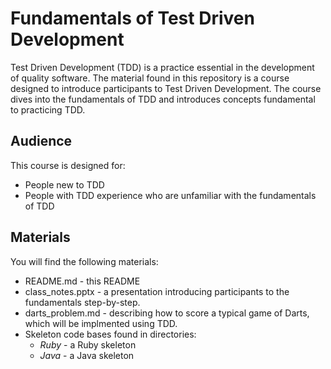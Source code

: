 # Fundamentals of Test Driven Development

Test Driven Development (TDD) is a practice essential in the development of quality software. The material found in this repository is a course designed to introduce participants to Test Driven Development. The course dives into the fundamentals of TDD and introduces concepts fundamental to practicing TDD.

## Audience

This course is designed for:

* People new to TDD
* People with TDD experience who are unfamiliar with the fundamentals of TDD
   	
## Materials

You will find the following materials:

* README.md - this README
* class_notes.pptx - a presentation introducing participants to the fundamentals step-by-step.
* darts_problem.md - describing how to score a typical game of Darts, which will be implmented using TDD.
* Skeleton code bases found in directories:
	* _Ruby_ - a Ruby skeleton
	* _Java_ - a Java skeleton
